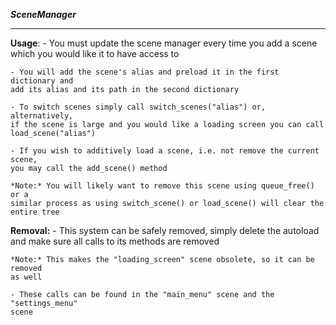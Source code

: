 ***SceneManager***
____________
**Usage**:
	- You must update the scene manager every time you add a scene which you
	would like it to have access to
	
	- You will add the scene's alias and preload it in the first dictionary and
	add its alias and its path in the second dictionary
	
	- To switch scenes simply call switch_scenes("alias") or, alternatively,
	if the scene is large and you would like a loading screen you can call 
	load_scene("alias")
	
	- If you wish to additively load a scene, i.e. not remove the current scene,
	you may call the add_scene() method
	
	*Note:* You will likely want to remove this scene using queue_free() or a
	similar process as using switch_scene() or load_scene() will clear the
	entire tree

**Removal:**
	- This system can be safely removed, simply delete the autoload and make 
	sure all calls to its methods are removed
	
	*Note:* This makes the "loading_screen" scene obsolete, so it can be removed
	as well
	
	- These calls can be found in the "main_menu" scene and the "settings_menu"
	scene
